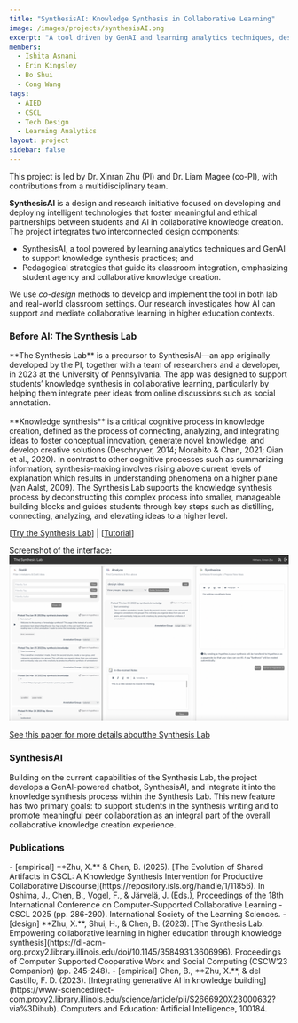 ```yaml
---
title: "SynthesisAI: Knowledge Synthesis in Collaborative Learning"
image: /images/projects/synthesisAI.png
excerpt: "A tool driven by GenAI and learning analytics techniques, designed to support knowledge synthesis in collaborative learning"
members:
  - Ishita Asnani
  - Erin Kingsley
  - Bo Shui 
  - Cong Wang
tags:
  - AIED
  - CSCL
  - Tech Design
  - Learning Analytics
layout: project
sidebar: false
---
```


This project is led by Dr. Xinran Zhu (PI) and Dr. Liam Magee (co-PI), with contributions from a multidisciplinary team.


**SynthesisAI** is a design and research initiative focused on developing and deploying intelligent technologies that foster meaningful and ethical partnerships between students and AI in collaborative knowledge creation. The project integrates two interconnected design components:
- SynthesisAI, a tool powered by learning analytics techniques and GenAI to support knowledge synthesis practices; and
- Pedagogical strategies that guide its classroom integration, emphasizing student agency and collaborative knowledge creation.

We use *co-design* methods to develop and implement the tool in both lab and real-world classroom settings. Our research investigates how AI can support and mediate collaborative learning in higher education contexts.

<h3>Before AI: The Synthesis Lab</h3>
**The Synthesis Lab** is a precursor to SynthesisAI—an app originally developed by the PI, together with a team of researchers and a developer, in 2023 at the University of Pennsylvania. The app was designed to support students’ knowledge synthesis in collaborative learning, particularly by helping them integrate peer ideas from online discussions such as social annotation.
<br><br>
**Knowledge synthesis** is a critical cognitive process in knowledge creation, defined as the process of connecting, analyzing, and integrating ideas to foster conceptual innovation, generate novel knowledge, and develop creative solutions (Deschryver, 2014; Morabito & Chan, 2021; Qian et al., 2020). In contrast to other cognitive processes such as summarizing information, synthesis-making involves rising above current levels of explanation which results in understanding phenomena on a higher plane (van Aalst, 2009). The Synthesis Lab supports the knowledge synthesis process by deconstructing this complex process into smaller, manageable building blocks and guides students through key steps such as distilling, connecting, analyzing, and elevating ideas to a higher level. 

[[Try the Synthesis Lab](https://h-synthesizer.web.app/)] | 
[[Tutorial](https://drive.google.com/file/d/1DskypRQT-itHNTaYfOKusy2W7FibVxjB/view?usp=sharing)]

Screenshot of the interface: 
<img src='/images/projects/synthesislab.png'>

[See this paper for more details aboutthe Synthesis Lab](https://doi.org/10.1145/3584931.3606996)

<h3>SynthesisAI</h3>
Building on the current capabilities of the Synthesis Lab, the project develops a GenAI-powered chatbot, SynthesisAI, and integrate it into the knowledge synthesis process within the Synthesis Lab. This new feature has two primary goals: to support students in the synthesis writing and to promote meaningful peer collaboration as an integral part of the overall collaborative knowledge creation experience. 

<h3>Publications</h3>
- [empirical] **Zhu, X.** & Chen, B. (2025). [The Evolution of Shared Artifacts in CSCL: A Knowledge Synthesis Intervention for Productive Collaborative Discourse](https://repository.isls.org/handle/1/11856). In Oshima, J., Chen, B., Vogel, F., & Järvelä, J. (Eds.), Proceedings of the 18th International Conference on Computer-Supported Collaborative Learning - CSCL 2025 (pp. 286-290). International Society of the Learning Sciences. 
- [design] **Zhu, X.**, Shui, H., & Chen, B. (2023). [The Synthesis Lab: Empowering collaborative learning in higher education through knowledge synthesis](https://dl-acm-org.proxy2.library.illinois.edu/doi/10.1145/3584931.3606996). Proceedings of Computer Supported Cooperative Work and Social Computing (CSCW’23 Companion) (pp. 245-248).
- [empirical] Chen, B., **Zhu, X.**, & del Castillo, F. D. (2023). [Integrating generative AI in knowledge building](https://www-sciencedirect-com.proxy2.library.illinois.edu/science/article/pii/S2666920X23000632?via%3Dihub). Computers and Education: Artificial Intelligence, 100184.